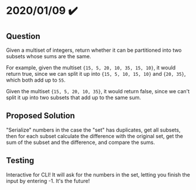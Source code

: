 # 2020/01/09 ✔️

## Question
Given a multiset of integers, return whether it can be partitioned into two subsets whose sums are the same.

For example, given the multiset `{15, 5, 20, 10, 35, 15, 10}`, it would return true, since we can split it up into `{15, 5, 10, 15, 10}` and `{20, 35}`, which both add up to `55`.

Given the multiset `{15, 5, 20, 10, 35}`, it would return false, since we can't split it up into two subsets that add up to the same sum.

## Proposed Solution
"Serialize" numbers in the case the "set" has duplicates, get all subsets, then for each subset calculate the difference with the original set, get the sum of the subset and the difference, and compare the sums.

## Testing
Interactive for CLI! It will ask for the numbers in the set, letting you finish the input by entering -1. It's the future!
